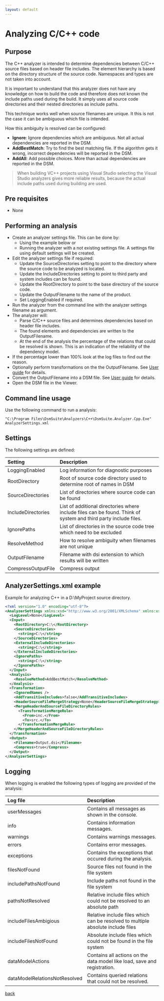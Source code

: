 ```yaml
---
layout: default
---
```


# Analyzing C/C++ code

## Purpose

The C++ analyzer is intended to determine dependencies between C/C++ source files based on header file includes. 
The element hierarchy is based on the directory structure of the source code. Namespaces and types are not taken into account.

It is important to understand that this analyzer does not have any knowledge on how to build the code and 
therefore does not known the include paths used during the build. It simply uses all source code directories and their nested directories as include paths.
 
This technique works well when source filenames are unique. It this is not the case it can be ambiguous which file is intended.

How this ambiguity is resolved  can be configured:
* **Ignore**: Ignore dependencies which are ambiguous. Not all actual dependencies are reported in the DSM.
* **AddBestMatch**: Try to find the best matching file. If the algorithm gets it wrong, incorrect dependencies will be reported in the DSM.
* **AddAll**: Add possible choices. More than actual dependencies are reported in the DSM.

> When building VC++ projects using Visual Studio selecting the Visual Studio analyzers gives more reliable results, 
> because the actual include paths used during building are used.

## Pre requisites
* None

## Performing an analysis

* Create an analyzer settings file. This can be done by: 
    * Using the example below or 
	* Running the analyzer with a not existing settings file. A settings file using default settings will be created.
* Edit the analyzer settings file if required:
    * Update the SourceDirectories setting to point to the directory where the source code to be analyzed is located.
	* Update the IncludeDirectories setting to point to third party and system includes can be found.
	* Update the RootDirectory to point to the base directory of the source code.
	* Update the OutputFilename to the name of the product.
	* Set LoggingEnabled if required.
* Run the analyzer from the command line with the analyzer settings filename as argument.
* The analyzer will:
    * Parse C/C++ source files and determines dependencies based on header file includes.
	* The found elements and dependencies are written to the OutputFilename.
	* At the end of the analysis the percentage of the relations that could be resolved is shown. This is an indication of the reliability of the dependency model.
* If the percentage lower than 100% look at the log files to find out the reason.
* Optionally perform transformations on the the OutputFilename. See [User guide](user_guide) for details.
* Convert the OutputFilename into a DSM file. See [User guide](user_guide) for details.
* Open the DSM file in the Viewer.

## Command line usage

Use the following command to run a analysis:

```
"C:\Program Files\DsmSuite\Analyzers\C++\DsmSuite.Analyzer.Cpp.Exe" AnalyzerSettings.xml
```

## Settings

The following settings are defined:

| Setting                 | Description                                                                    | 
|:------------------------|:-------------------------------------------------------------------------------|
| LoggingEnabled          | Log information for diagnostic purposes                                        |
| RootDirectory           | Root of source code directory used to determine root of names in DSM           |
| SourceDirectories       | List of directories where source code can be found                             |
| IncludeDirectories      | List of additional directories where include files can be found. Think of system and third party include files. |
| IgnorePaths             | List of directories in the source code tree which need to be excluded          |
| ResolveMethod           | How to resolve ambiguity when filenames are not unique                         |
| OutputFilename          | Filename with dsi extension to which results will be written                   |     
| CompressOutputFile      | Compress output                                                                |

## AnalyzerSettings.xml example 

Example for analyzing C++ in a D:\MyProject source directory.

```xml
<?xml version="1.0" encoding="utf-8"?>
<AnalyzerSettings xmlns:xsd="http://www.w3.org/2001/XMLSchema" xmlns:xsi="http://www.w3.org/2001/XMLSchema-instance">
  <LogLevel>None</LogLevel>
  <Input>
    <RootDirectory>C:\</RootDirectory>
    <SourceDirectories>
      <string>C:\</string>
    </SourceDirectories>
    <ExternalIncludeDirectories>
      <string>C:\</string>
    </ExternalIncludeDirectories>
    <IgnorePaths>
      <string>C:\</string>
    </IgnorePaths>
  </Input>
  <Analysis>
    <ResolveMethod>AddBestMatch</ResolveMethod>
  </Analysis>
  <Transformation>
    <IgnoredNames />
    <AddTransitiveIncludes>false</AddTransitiveIncludes>
    <HeaderSourceFileMergeStrategy>None</HeaderSourceFileMergeStrategy>
    <MergeHeaderAndSourceFileDirectoryRules>
      <TransformationMergeRule>
        <From>inc.</From>
        <To>src.</To>
      </TransformationMergeRule>
    </MergeHeaderAndSourceFileDirectoryRules>
  </Transformation>
  <Output>
    <Filename>Output.dsi</Filename>
    <Compress>true</Compress>
  </Output>
</AnalyzerSettings>
```
## Logging

When logging is enabled the following types of logging are provided of the analysis:

| Log file                      | Description                                                                          | 
|:------------------------------|:-------------------------------------------------------------------------------------|
| userMessages                  | Contains all messages as shown in the console.                                       |
| info                          | Contains information messages.                                                       |
| warnings                      | Contains warnings messages.                                                          |
| errors                        | Contains error messages.                                                             |
| exceptions                    | Contains the exceptions that occured during the analysis.                            |
| filesNotFound                 | Source files not found in the file system                                            |
| includePathsNotFound          | Include paths not found in the file system                                           |
| pathsNotResolved              | Relative include files which could not be resolved to an absolute path               |
| includeFilesAmbigious         | Relative include files which can be resolved to multiple absolute include files      |
| includeFilesNotFound          | Absolute include files which could not be found in the file system                   |
| dataModelActions              | Contains all actions on the data model like load, save and registration.             |
| dataModelRelationsNotResolved | Contains queried relations that could not be resolved.                               |                             |

[back](user_guide)
